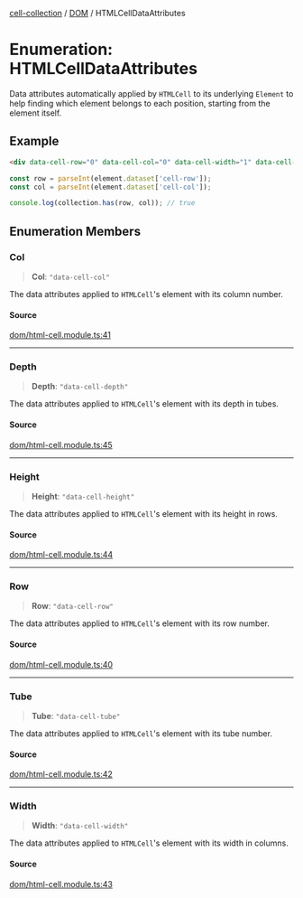 [cell-collection](../../modules.md) / [DOM](../index.md) / HTMLCellDataAttributes

# Enumeration: HTMLCellDataAttributes

Data attributes automatically applied by `HTMLCell` to its underlying `Element` to help finding
which element belongs to each position, starting from the element itself.

## Example

```html
<div data-cell-row="0" data-cell-col="0" data-cell-width="1" data-cell-height="1"></div>
```

```typescript
const row = parseInt(element.dataset['cell-row']);
const col = parseInt(element.dataset['cell-col']);

console.log(collection.has(row, col)); // true
```

## Enumeration Members

### Col

> **Col**: `"data-cell-col"`

The data attributes applied to `HTMLCell`'s element with its column number.

#### Source

[dom/html-cell.module.ts:41](https://github.com/benoitlahoz/cell-collection/blob/c39a2ad5a7f0fcaf2652a3215b8e2330f8dcfb70/src/dom/html-cell.module.ts#L41)

***

### Depth

> **Depth**: `"data-cell-depth"`

The data attributes applied to `HTMLCell`'s element with its depth in tubes.

#### Source

[dom/html-cell.module.ts:45](https://github.com/benoitlahoz/cell-collection/blob/c39a2ad5a7f0fcaf2652a3215b8e2330f8dcfb70/src/dom/html-cell.module.ts#L45)

***

### Height

> **Height**: `"data-cell-height"`

The data attributes applied to `HTMLCell`'s element with its height in rows.

#### Source

[dom/html-cell.module.ts:44](https://github.com/benoitlahoz/cell-collection/blob/c39a2ad5a7f0fcaf2652a3215b8e2330f8dcfb70/src/dom/html-cell.module.ts#L44)

***

### Row

> **Row**: `"data-cell-row"`

The data attributes applied to `HTMLCell`'s element with its row number.

#### Source

[dom/html-cell.module.ts:40](https://github.com/benoitlahoz/cell-collection/blob/c39a2ad5a7f0fcaf2652a3215b8e2330f8dcfb70/src/dom/html-cell.module.ts#L40)

***

### Tube

> **Tube**: `"data-cell-tube"`

The data attributes applied to `HTMLCell`'s element with its tube number.

#### Source

[dom/html-cell.module.ts:42](https://github.com/benoitlahoz/cell-collection/blob/c39a2ad5a7f0fcaf2652a3215b8e2330f8dcfb70/src/dom/html-cell.module.ts#L42)

***

### Width

> **Width**: `"data-cell-width"`

The data attributes applied to `HTMLCell`'s element with its width in columns.

#### Source

[dom/html-cell.module.ts:43](https://github.com/benoitlahoz/cell-collection/blob/c39a2ad5a7f0fcaf2652a3215b8e2330f8dcfb70/src/dom/html-cell.module.ts#L43)
